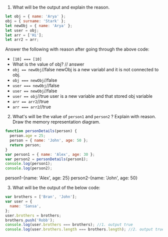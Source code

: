 1. What will be the output and explain the reason.

```js
let obj = { name: 'Arya' };
obj = { surname: 'Stark' };
let newObj = { name: 'Arya' };
let user = obj;
let arr = ['Hi'];
let arr2 = arr;
```

Answer the following with reason after going through the above code:

- `[10] === [10]`
- What is the value of obj? // answer
- `obj == newObj`//false newObj is a new variabl and it is not connected to obj.
- `obj === newObj`//false
- `user === newObj`//false
- `user == newObj`//false
- `user == obj`//true user is a new variable and that stored obj variable
- `arr == arr2`//true
- `arr === arr2`//true

2. What's will be the value of `person1` and `person2` ? Explain with reason. Draw the memory representation diagram.

<!-- To add this image here use ![name](./hello.jpg) -->

```js
function personDetails(person) {
  person.age = 25;
  person = { name: 'John', age: 50 };
  return person;
}
var person1 = { name: 'Alex', age: 30 };
var person2 = personDetails(person1);
console.log(person1);
console.log(person2);
```
person1-{name: 'Alex', age: 25}
person2-{name: 'John', age: 50}


3. What will be the output of the below code:

```js
var brothers = ['Bran', 'John'];
var user = {
  name: 'Sansa',
};
user.brothers = brothers;
brothers.push('Robb');
console.log(user.brothers === brothers); //1. output true
console.log(user.brothers.length === brothers.length); //2. output true
```

